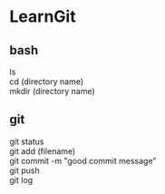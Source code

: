 # LearnGit
## bash
ls <br>
cd (directory name) <br>
mkdir (directory name) <br>

## git
git status <br>
git add (filename) <br>
git commit -m "good commit message" <br>
git push <br>
git log <br>


